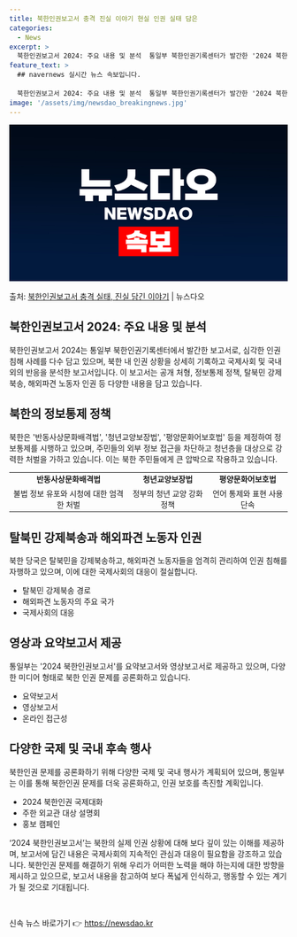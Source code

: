 ```yaml
---
title: 북한인권보고서 충격 진실 이야기 현실 인권 실태 담은
categories:
  - News
excerpt: >
  북한인권보고서 2024: 주요 내용 및 분석  통일부 북한인권기록센터가 발간한 '2024 북한인권보고서'는 …
feature_text: >
  ## navernews 실시간 뉴스 속보입니다.

  북한인권보고서 2024: 주요 내용 및 분석  통일부 북한인권기록센터가 발간한 '2024 북한인권보고서'는 …
image: '/assets/img/newsdao_breakingnews.jpg'
---
```


![뉴스다오 속보](/assets/img/newsdao_breakingnews.jpg)

<p>출처: <a href="https://newsdao.kr/4483" rel="dofollow">북한인권보고서 충격 실태, 진실 담긴 이야기</a> | 뉴스다오</p>

<h2 data-ke-size="size26">북한인권보고서 2024: 주요 내용 및 분석</h2>
북한인권보고서 2024는 통일부 북한인권기록센터에서 발간한 보고서로, 심각한 인권 침해 사례를 다수 담고 있으며, 북한 내 인권 상황을 상세히 기록하고 국제사회 및 국내외의 반응을 분석한 보고서입니다. 이 보고서는 공개 처형, 정보통제 정책, 탈북민 강제북송, 해외파견 노동자 인권 등 다양한 내용을 담고 있습니다.

<h2 data-ke-size="size24">북한의 정보통제 정책</h2>
<p data-ke-size="size16">북한은 '반동사상문화배격법', '청년교양보장법', '평양문화어보호법' 등을 제정하여 정보통제를 시행하고 있으며, 주민들의 외부 정보 접근을 차단하고 청년층을 대상으로 강력한 처벌을 가하고 있습니다. 이는 북한 주민들에게 큰 압박으로 작용하고 있습니다.</p>
<table>
	<tr>
		<td style="text-align: center; height: 17px;"><b>반동사상문화배격법</b></td>
		<td style="text-align: center; height: 17px;"><b>청년교양보장법</b></td>
		<td style="text-align: center; height: 17px;"><b>평양문화어보호법</b></td>
	</tr>
	<tr>
		<td style="text-align: center; height: 17px;">불법 정보 유포와 시청에 대한 엄격한 처벌</td>
		<td style="text-align: center; height: 17px;">정부의 청년 교양 강화 정책</td>
		<td style="text-align: center; height: 17px;">언어 통제와 표현 사용 단속</td>
	</tr>
</table>

<h2 data-ke-size="size24">탈북민 강제북송과 해외파견 노동자 인권</h2>
<p data-ke-size="size16">북한 당국은 탈북민을 강제북송하고, 해외파견 노동자들을 엄격히 관리하여 인권 침해를 자행하고 있으며, 이에 대한 국제사회의 대응이 절실합니다.</p>
<ul>
	<li>탈북민 강제북송 경로</li>
	<li>해외파견 노동자의 주요 국가</li>
	<li>국제사회의 대응</li>
</ul>

<h2 data-ke-size="size24">영상과 요약보고서 제공</h2>
<p data-ke-size="size16">통일부는 '2024 북한인권보고서'를 요약보고서와 영상보고서로 제공하고 있으며, 다양한 미디어 형태로 북한 인권 문제를 공론화하고 있습니다.</p>
<ul>
	<li>요약보고서</li>
	<li>영상보고서</li>
	<li>온라인 접근성</li>
</ul>

<h2 data-ke-size="size24">다양한 국제 및 국내 후속 행사</h2>
<p data-ke-size="size16">북한인권 문제를 공론화하기 위해 다양한 국제 및 국내 행사가 계획되어 있으며, 통일부는 이를 통해 북한인권 문제를 더욱 공론화하고, 인권 보호를 촉진할 계획입니다.</p>
<ul>
	<li>2024 북한인권 국제대화</li>
	<li>주한 외교관 대상 설명회</li>
	<li>홍보 캠페인</li>
</ul>

<p data-ke-size="size16">‘2024 북한인권보고서’는 북한의 실제 인권 상황에 대해 보다 깊이 있는 이해를 제공하며, 보고서에 담긴 내용은 국제사회의 지속적인 관심과 대응이 필요함을 강조하고 있습니다. 북한인권 문제를 해결하기 위해 우리가 어떠한 노력을 해야 하는지에 대한 방향을 제시하고 있으므로, 보고서 내용을 참고하여 보다 폭넓게 인식하고, 행동할 수 있는 계기가 될 것으로 기대됩니다.</p>

<p data-ke-size="size16">&nbsp;</p> 

신속 뉴스 바로가기 👉 <a href="https://newsdao.kr" rel="dofollow">https://newsdao.kr</a>


